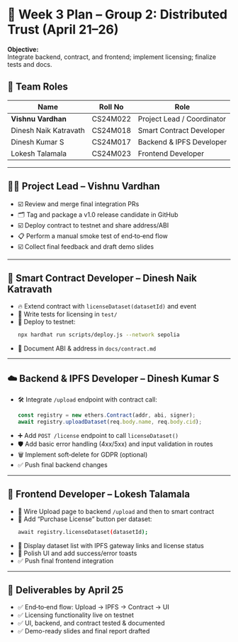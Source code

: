# 📅 Week 3 Plan – Group 2: Distributed Trust (April 21–26)

**Objective:**  
Integrate backend, contract, and frontend; implement licensing; finalize tests and docs.

## 👥 Team Roles

| Name                  | Roll No     | Role                             |
|-----------------------|-------------|----------------------------------|
| **Vishnu Vardhan**    | CS24M022    | Project Lead / Coordinator       |
| Dinesh Naik Katravath | CS24M018    | Smart Contract Developer         |
| Dinesh Kumar S        | CS24M017    | Backend & IPFS Developer         |
| Lokesh Talamala       | CS24M023    | Frontend Developer               |

---

## 🧑‍🚀 Project Lead – Vishnu Vardhan  
- ☑️ Review and merge final integration PRs  
- 🗂️ Tag and package a v1.0 release candidate in GitHub  
- ☑️ Deploy contract to testnet and share address/ABI  
- 📋 Perform a manual smoke test of end‑to‑end flow  
- ☑️ Collect final feedback and draft demo slides  

---

## 💾 Smart Contract Developer – Dinesh Naik Katravath  
- 🔥 Extend contract with `licenseDataset(datasetId)` and event  
- 🧪 Write tests for licensing in `test/`  
- 🚀 Deploy to testnet:  
  ```bash
  npx hardhat run scripts/deploy.js --network sepolia
  ```  
- 📄 Document ABI & address in `docs/contract.md`  

---

## ☁️ Backend & IPFS Developer –  Dinesh Kumar S
- 🛠 Integrate `/upload` endpoint with contract call:  
  ```js
  const registry = new ethers.Contract(addr, abi, signer);
  await registry.uploadDataset(req.body.name, req.body.cid);
  ```  
- ➕ Add `POST /license` endpoint to call `licenseDataset()`  
- 🛡️ Add basic error handling (4xx/5xx) and input validation in routes  
- 🗑️ Implement soft‑delete for GDPR (optional)  
- ✅ Push final backend changes  

---

## 🎨 Frontend Developer – Lokesh Talamala  
- 🔗 Wire Upload page to backend `/upload` and then to smart contract  
- 🛒 Add “Purchase License” button per dataset:  
  ```bash
  await registry.licenseDataset(datasetId);
  ```  
- 📜 Display dataset list with IPFS gateway links and license status  
- 🎨 Polish UI and add success/error toasts  
- ✅ Push final frontend integration  

---

## 📌 Deliverables by April 25  
- ✅ End‑to‑end flow: Upload → IPFS → Contract → UI  
- ✅ Licensing functionality live on testnet  
- ✅ UI, backend, and contract tested & documented  
- ✅ Demo-ready slides and final report drafted
